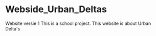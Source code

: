 # Webside_Urban_Deltas
Website versie 1
This is a school project. 
This website is about Urban Delta's
